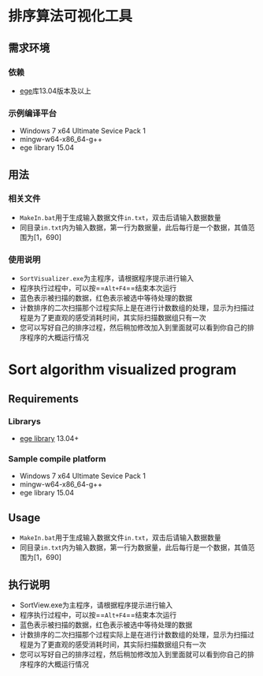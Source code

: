 # 排序算法可视化工具

## 需求环境
### 依赖
+ [ege](https://github.com/misakamm/xege)库13.04版本及以上

### 示例编译平台
+ Windows 7 x64 Ultimate Sevice Pack 1
+ mingw-w64-x86_64-g++
+ ege library 15.04

## 用法
### 相关文件
+ `MakeIn.bat`用于生成输入数据文件`in.txt`，双击后请输入数据数量
+ 同目录`in.txt`内为输入数据，第一行为数据量，此后每行是一个数据，其值范围为[1，690]

### 使用说明
+ `SortVisualizer.exe`为主程序，请根据程序提示进行输入
+ 程序执行过程中，可以按==`Alt+F4`==结束本次运行
+ 蓝色表示被扫描的数据，红色表示被选中等待处理的数据
+ 计数排序的二次扫描那个过程实际上是在进行计数数组的处理，显示为扫描过程是为了更直观的感受消耗时间，其实际扫描数据组只有一次
+ 您可以写好自己的排序过程，然后稍加修改加入到里面就可以看到你自己的排序程序的大概运行情况

# Sort algorithm visualized program

## Requirements
### Librarys
+ [ege library](https://github.com/misakamm/xege) 13.04+

### Sample compile platform
+ Windows 7 x64 Ultimate Sevice Pack 1
+ mingw-w64-x86_64-g++
+ ege library 15.04

## Usage
+ `MakeIn.bat`用于生成输入数据文件`in.txt`，双击后请输入数据数量
+ 同目录`in.txt`内为输入数据，第一行为数据量，此后每行是一个数据，其值范围为[1，690]

## 执行说明
+ SortView.exe为主程序，请根据程序提示进行输入
+ 程序执行过程中，可以按==`Alt+F4`==结束本次运行
+ 蓝色表示被扫描的数据，红色表示被选中等待处理的数据
+ 计数排序的二次扫描那个过程实际上是在进行计数数组的处理，显示为扫描过程是为了更直观的感受消耗时间，其实际扫描数据组只有一次
+ 您可以写好自己的排序过程，然后稍加修改加入到里面就可以看到你自己的排序程序的大概运行情况

